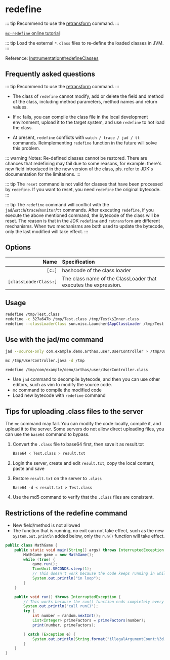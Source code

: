 # redefine

::: tip
Recommend to use the [retransform](retransform.md) command.
:::

[`mc-redefine` online tutorial](https://arthas.aliyun.com/doc/arthas-tutorials?language=en&id=command-mc-redefine)

::: tip
Load the external `*.class` files to re-define the loaded classes in JVM.
:::

Reference: [Instrumentation#redefineClasses](https://docs.oracle.com/javase/8/docs/api/java/lang/instrument/Instrumentation.html#redefineClasses-java.lang.instrument.ClassDefinition...-)

## Frequently asked questions

::: tip
Recommend to use the [retransform](retransform.md) command.
:::

- The class of `redefine` cannot modify, add or delete the field and method of the class, including method parameters, method names and return values.

- If `mc` fails, you can compile the class file in the local development environment, upload it to the target system, and use `redefine` to hot load the class.

- At present, `redefine` conflicts with `watch / trace / jad / tt` commands. Reimplementing `redefine` function in the future will solve this problem.

::: warning
Notes: Re-defined classes cannot be restored. There are chances that redefining may fail due to some reasons, for example: there's new field introduced in the new version of the class, pls. refer to JDK's documentation for the limitations.
:::

::: tip
The `reset` command is not valid for classes that have been processed by `redefine`. If you want to reset, you need `redefine` the original bytecode.
:::

::: tip
The `redefine` command will conflict with the `jad`/`watch`/`trace`/`monitor`/`tt` commands. After executing `redefine`, if you execute the above mentioned command, the bytecode of the class will be reset.
The reason is that in the JDK `redefine` and `retransform` are different mechanisms. When two mechanisms are both used to update the bytecode, only the last modified will take effect.
:::

## Options

|                  Name | Specification                                                   |
| --------------------: | :-------------------------------------------------------------- |
|                `[c:]` | hashcode of the class loader                                    |
| `[classLoaderClass:]` | The class name of the ClassLoader that executes the expression. |

## Usage

```bash
redefine /tmp/Test.class
redefine -c 327a647b /tmp/Test.class /tmp/Test\$Inner.class
redefine --classLoaderClass sun.misc.Launcher$AppClassLoader /tmp/Test.class /tmp/Test\$Inner.class
```

## Use with the jad/mc command

```bash
jad --source-only com.example.demo.arthas.user.UserController > /tmp/UserController.java

mc /tmp/UserController.java -d /tmp

redefine /tmp/com/example/demo/arthas/user/UserController.class
```

- Use `jad` command to decompile bytecode, and then you can use other editors, such as vim to modify the source code.
- `mc` command to compile the modified code
- Load new bytecode with `redefine` command

## Tips for uploading .class files to the server

The `mc` command may fail. You can modify the code locally, compile it, and upload it to the server. Some servers do not allow direct uploading files, you can use the `base64` command to bypass.

1. Convert the `.class` file to base64 first, then save it as result.txt

   ```bash
   Base64 < Test.class > result.txt
   ```

2. Login the server, create and edit `result.txt`, copy the local content, paste and save

3. Restore `result.txt` on the server to `.class`

   ```
   Base64 -d < result.txt > Test.class
   ```

4. Use the md5 command to verify that the `.class` files are consistent.

## Restrictions of the redefine command

- New field/method is not allowed
- The function that is running, no exit can not take effect, such as the new `System.out.println` added below, only the `run()` function will take effect.

```java
public class MathGame {
    public static void main(String[] args) throws InterruptedException {
        MathGame game = new MathGame();
        while (true) {
            game.run();
            TimeUnit.SECONDS.sleep(1);
            // This doesn't work because the code keeps running in while
            System.out.println("in loop");
        }
    }

    public void run() throws InterruptedException {
        // This works because the run() function ends completely every time
        System.out.println("call run()");
        try {
            int number = random.nextInt();
            List<Integer> primeFactors = primeFactors(number);
            print(number, primeFactors);

        } catch (Exception e) {
            System.out.println(String.format("illegalArgumentCount:%3d, ", illegalArgumentCount) + e.getMessage());
        }
    }
}
```
